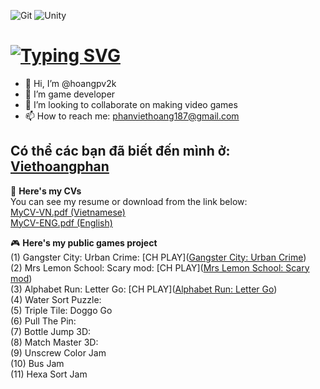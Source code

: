 ![Git][git-shield]
![Unity][unity-shield]
 <h1 align="left">
    <a href="https://git.io/typing-svg"><img src="https://readme-typing-svg.herokuapp.com?font=Fira+Code&pause=1000&random=false&width=435&lines=Hello!;I'm+Hoangpv;aka+lus187" alt="Typing SVG" /></a>
</h1>

- 👋 Hi, I’m @hoangpv2k
- 👀 I’m game developer
- 💞️ I’m looking to collaborate on making video games
- 📫 How to reach me: phanviethoang187@gmail.com
 
## Có thể các bạn đã biết đến mình ở: <a href="https://www.youtube.com/@viethoangphan3575" target="_blank">Viethoangphan</a>

📝 **Here's my CVs** <br />
You can see my resume or download from the link below: <br />
<a href="" download="">MyCV-VN.pdf (Vietnamese)</a> <br />
<a href="" download="">MyCV-ENG.pdf (English)</a> <br />

 
🎮 **Here's my public games project** <br />
(1) Gangster City: Urban Crime: [CH PLAY]([Gangster City: Urban Crime](https://play.google.com/store/apps/details?id=negaxy.gangster.city.urban.crime&hl=en_US&gl=US))<br />
(2) Mrs Lemon School: Scary mod: [CH PLAY]([Mrs Lemon School: Scary mod](https://play.google.com/store/apps/details?id=ngx.mrs.lemon.school.scary.mod&hl=en_US&gl=US))<br />
(3) Alphabet Run: Letter Go: [CH PLAY]([Alphabet Run: Letter Go](https://play.google.com/store/apps/details?id=negaxy.alphabet.run.abc.letter.go&hl=vi&gl=US))<br />
(4) Water Sort Puzzle: <br />
(5) Triple Tile: Doggo Go <br />
(6) Pull The Pin: <br />
(7) Bottle Jump 3D: <br />
(8) Match Master 3D: <br />
(9) Unscrew Color Jam <br />
(10) Bus Jam <br />
(11) Hexa Sort Jam <br />

[git-shield]: https://img.shields.io/badge/GIT-E44C30?style=for-the-badge&logo=git&logoColor=white
[unity-shield]: https://img.shields.io/badge/Unity-100000?style=for-the-badge&logo=unity&logoColor=white
 
